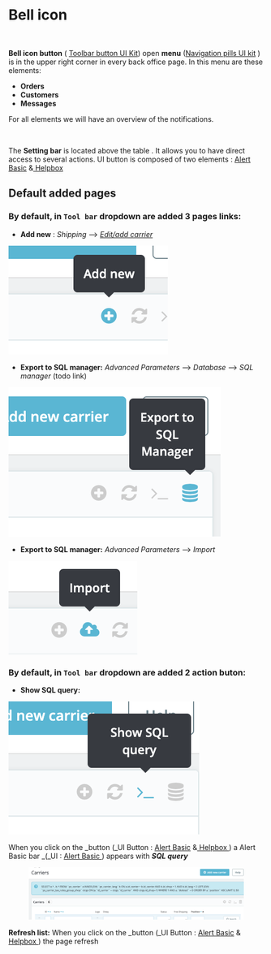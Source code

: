 # Bell icon

<figure><img src="../../../.gitbook/assets/Capture d’écran 2023-03-02 à 14.52.31.png" alt=""><figcaption></figcaption></figure>

**Bell icon button**  ( [Toolbar button UI Kit](https://build.prestashop-project.org/prestashop-ui-kit/?path=/story/buttons--toolbar)) open **menu** ([Navigation pills UI kit](https://build.prestashop-project.org/prestashop-ui-kit/?path=/story/navigation--navigation-pills) ) is in the upper right corner in every back office page. In this menu are these elements:

* **Orders**&#x20;
* **Customers**&#x20;
* **Messages**

For all elements we will have an overview of the notifications.&#x20;

<figure><img src="../../../.gitbook/assets/Capture d’écran 2023-03-02 à 10.43.44.png" alt=""><figcaption></figcaption></figure>

The **Setting bar** is located above the table . It allows you to have direct access to several actions. UI button is composed of two elements : [Alert Basic](https://build.prestashop-project.org/prestashop-ui-kit/?path=/docs/alerts--basics) &[ Helpbox  ](https://build.prestashop-project.org/prestashop-ui-kit/?path=/docs/helpbox--helpbox)



## **Default added pages**

### By default, in `Tool bar`  dropdown are added 3 pages links:

* **Add new** :  _Shipping_ --> [_Edit/add carrier_ ](https://app.gitbook.com/o/-MAz0PPl5s9ulE9xyliu/s/eRh5ljXXvELkmmdiRmg8/\~/changes/366/functional-documentation/ux-ui/back-office/improve/shipping/carrier-list-page/edit-add-carrier)

![](<../../../.gitbook/assets/image (5) (1).png>)

* **Export to SQL manager:** _Advanced Parameters_ --> _Database_ --> _SQL manager_ (todo link)

![](<../../../.gitbook/assets/image (1) (1).png>)

* **Export to SQL manager:** _Advanced Parameters_ --> _Import_

![](<../../../.gitbook/assets/image (2) (3).png>)





### By default, in `Tool bar`  dropdown are added 2 action buton:

* **Show SQL query:**&#x20;

![](<../../../.gitbook/assets/image (3) (1) (3).png>)

When you click on the _button (_UI Button : [Alert Basic](https://build.prestashop-project.org/prestashop-ui-kit/?path=/docs/alerts--basics) &[ Helpbox  ](https://build.prestashop-project.org/prestashop-ui-kit/?path=/docs/helpbox--helpbox))  a Alert Basic bar _(_UI : [Alert Basic](https://build.prestashop-project.org/prestashop-ui-kit/?path=/docs/alerts--basics)[ ](https://build.prestashop-project.org/prestashop-ui-kit/?path=/docs/helpbox--helpbox))  appears with _**SQL query**_

<figure><img src="../../../.gitbook/assets/image (8) (1).png" alt=""><figcaption></figcaption></figure>

**Refresh list:** When you click on the _button (_UI Button : [Alert Basic](https://build.prestashop-project.org/prestashop-ui-kit/?path=/docs/alerts--basics) &[ Helpbox  ](https://build.prestashop-project.org/prestashop-ui-kit/?path=/docs/helpbox--helpbox)) the page refresh&#x20;

